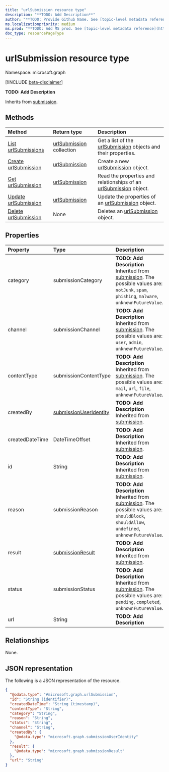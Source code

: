 ```yaml
---
title: "urlSubmission resource type"
description: "**TODO: Add Description**"
author: "**TODO: Provide Github Name. See [topic-level metadata reference](https://msgo.azurewebsites.net/add/document/guidelines/metadata.html#topic-level-metadata)**"
ms.localizationpriority: medium
ms.prod: "**TODO: Add MS prod. See [topic-level metadata reference](https://msgo.azurewebsites.net/add/document/guidelines/metadata.html#topic-level-metadata)**"
doc_type: resourcePageType
---
```


# urlSubmission resource type

Namespace: microsoft.graph

[!INCLUDE [beta-disclaimer](../../includes/beta-disclaimer.md)]

**TODO: Add Description**


Inherits from [submission](../resources/submission.md).

## Methods
|Method|Return type|Description|
|:---|:---|:---|
|[List urlSubmissions](../api/urlsubmission-list.md)|[urlSubmission](../resources/urlsubmission.md) collection|Get a list of the [urlSubmission](../resources/urlsubmission.md) objects and their properties.|
|[Create urlSubmission](../api/urlsubmission-create.md)|[urlSubmission](../resources/urlsubmission.md)|Create a new [urlSubmission](../resources/urlsubmission.md) object.|
|[Get urlSubmission](../api/urlsubmission-get.md)|[urlSubmission](../resources/urlsubmission.md)|Read the properties and relationships of an [urlSubmission](../resources/urlsubmission.md) object.|
|[Update urlSubmission](../api/urlsubmission-update.md)|[urlSubmission](../resources/urlsubmission.md)|Update the properties of an [urlSubmission](../resources/urlsubmission.md) object.|
|[Delete urlSubmission](../api/urlsubmission-delete.md)|None|Deletes an [urlSubmission](../resources/urlsubmission.md) object.|

## Properties
|Property|Type|Description|
|:---|:---|:---|
|category|submissionCategory|**TODO: Add Description** Inherited from [submission](../resources/submission.md). The possible values are: `notJunk`, `spam`, `phishing`, `malware`, `unknownFutureValue`.|
|channel|submissionChannel|**TODO: Add Description** Inherited from [submission](../resources/submission.md). The possible values are: `user`, `admin`, `unknownFutureValue`.|
|contentType|submissionContentType|**TODO: Add Description** Inherited from [submission](../resources/submission.md). The possible values are: `mail`, `url`, `file`, `unknownFutureValue`.|
|createdBy|[submissionUserIdentity](../resources/submissionuseridentity.md)|**TODO: Add Description** Inherited from [submission](../resources/submission.md).|
|createdDateTime|DateTimeOffset|**TODO: Add Description** Inherited from [submission](../resources/submission.md).|
|id|String|**TODO: Add Description** Inherited from [submission](../resources/submission.md).|
|reason|submissionReason|**TODO: Add Description** Inherited from [submission](../resources/submission.md). The possible values are: `shouldBlock`, `shouldAllow`, `undefined`, `unknownFutureValue`.|
|result|[submissionResult](../resources/submissionresult.md)|**TODO: Add Description** Inherited from [submission](../resources/submission.md).|
|status|submissionStatus|**TODO: Add Description** Inherited from [submission](../resources/submission.md). The possible values are: `pending`, `completed`, `unknownFutureValue`.|
|url|String|**TODO: Add Description**|

## Relationships
None.

## JSON representation
The following is a JSON representation of the resource.
<!-- {
  "blockType": "resource",
  "keyProperty": "id",
  "@odata.type": "microsoft.graph.urlSubmission",
  "baseType": "microsoft.graph.submission",
  "openType": false
}
-->
``` json
{
  "@odata.type": "#microsoft.graph.urlSubmission",
  "id": "String (identifier)",
  "createdDateTime": "String (timestamp)",
  "contentType": "String",
  "category": "String",
  "reason": "String",
  "status": "String",
  "channel": "String",
  "createdBy": {
    "@odata.type": "microsoft.graph.submissionUserIdentity"
  },
  "result": {
    "@odata.type": "microsoft.graph.submissionResult"
  },
  "url": "String"
}
```


